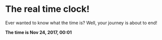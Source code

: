 # The real time clock!

Ever wanted to know what the time is? Well, your journey is about to end!

**The time is Nov 24, 2017, 00:01**